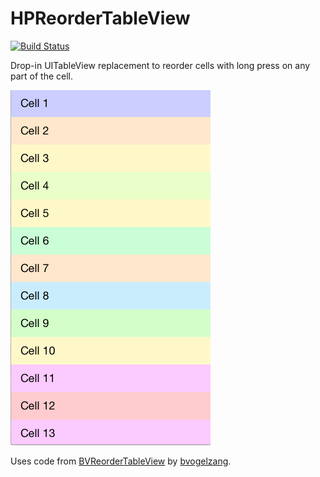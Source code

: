 HPReorderTableView
==================
[![Build Status](https://travis-ci.org/hpique/HPReorderTableView.png)](https://travis-ci.org/hpique/HPReorderTableView)

Drop-in UITableView replacement to reorder cells with long press on any part of the cell.

![Reordering animation](Assets/reordering.gif)

Uses code from [BVReorderTableView](https://github.com/bvogelzang/BVReorderTableView) by [bvogelzang](https://github.com/bvogelzang).